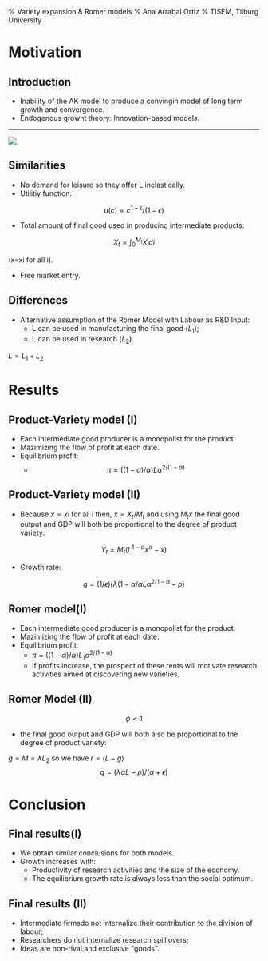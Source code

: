 % Variety expansion & Romer models
% Ana Arrabal Ortiz
% TISEM, Tilburg University

Motivation
============

Introduction
-------------

- Inability of the AK model to produce a convingin model of long term growth and convergence.
- Endogenous growht theory: Innovation-based models.

-------------

![](http://www.ipdigit.eu/wp-content/uploads/2012/09/3-Innovation-Growth.jpg)

Similarities
---------------

- No demand for leisure so they offer L inelastically.
- Utilitiy function: 

$$u(c)= c^{1-\epsilon}/(1-\epsilon)$$

- Total amount of final good used in producing intermediate products: 

$$X_{t} = \int_{0}^{M_{t}} X_{i} di$$ 

(x=xi  for all i).

- Free market entry.

Differences
----------------
- Alternative assumption of the Romer Model with Labour as R&D Input: 
  - L can be used in manufacturing the final good ($L_{1}$);
  - L can be used in research ($L_{2}$). 
  
$L= L_{1}+ L_{2}$


Results
==============

Product-Variety model (I)
------------------

- Each intermediate good producer is a monopolist for the product.
- Mazimizing the flow of profit at each date.
- Equilibrium profit:
  - $$\pi= ((1-\alpha)/\alpha) L\alpha^{2/(1-\alpha)}$$

Product-Variety model (II)
-----------------

- Because $x=xi$ for all i then, $x=X_{t}/M_{t}$ and  using $M_{t}x$ the final good output and GDP will both be proportional to the degree of product variety:

$$Y_{t} = M_{t}(L^{1-\alpha}x^{\alpha}-x)$$
- Growth rate:

$$g=(1/\epsilon) (\lambda (1-\alpha/\alpha L\alpha^{2/1-\alpha}-\rho)$$


Romer model(I)
-----------------
- Each intermediate good producer is a monopolist for the product.
- Mazimizing the flow of profit at each date.
- Equilibrium profit:
  - $\pi =((1-\alpha)/\alpha) L_{1}\alpha^{2/(1-\alpha)}$
  - If profits increase, the prospect of these rents will motivate research activities aimed at discovering new varieties.

Romer Model (II)
--------------------
$$\phi<1$$

- the final good output and GDP will both also be proportional to the degree of product variety:


$g = M = \lambda L_{2}$ so we have $r=(L-g)$
$$g = (\lambda\alpha L-\rho)/(\alpha+\epsilon)$$

Conclusion
=============
Final results(I)
----------------
- We obtain similar conclusions for both models.
- Growth increases with:
  -  Productivity of research activities and the size of the economy. 
  -  The equilibrium growth rate is always less than the social optimum.

Final results (II)
--------------------
   
- Intermediate firmsdo not internalize their contribution to the division of labour;
- Researchers do not internalize research spill overs;
- Ideas are non-rival and exclusive "goods".


